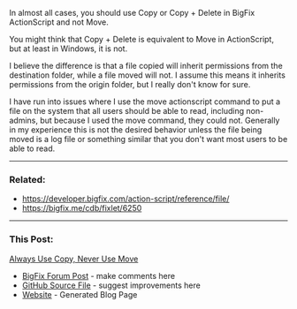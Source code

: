 In almost all cases, you should use Copy or Copy + Delete in BigFix ActionScript and not Move.

You might think that Copy + Delete is equivalent to Move in ActionScript, but at least in Windows, it is not.

I believe the difference is that a file copied will inherit permissions from the destination folder, while a file moved will not. I assume this means it inherits permissions from the origin folder, but I really don't know for sure.

I have run into issues where I use the move actionscript command to put a file on the system that all users should be able to read, including non-admins, but because I used the move command, they could not. Generally in my experience this is not the desired behavior unless the file being moved is a log file or something similar that you don't want most users to be able to read.



----------

### Related:

- https://developer.bigfix.com/action-script/reference/file/
- https://bigfix.me/cdb/fixlet/6250

----------

### This Post:

[Always Use Copy, Never Use Move](https://forum.bigfix.com/t/always-use-copy-never-use-move-in-actionscript/23075)

- [BigFix Forum Post](https://forum.bigfix.com/t/always-use-copy-never-use-move-in-actionscript/23075) - make comments here
- [GitHub Source File](https://github.com/jgstew/jgstew.github.io/blob/master/_posts/2017-10-09-always-use-copy%2C-never-use-move.md) - suggest improvements here
- [Website](http://jgstew.github.io/bigfix/2017/10/09/always-use-copy,-never-use-move.html) - Generated Blog Page
